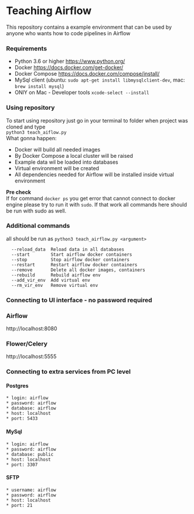 # Teaching Airflow  
This repository contains a example environment that can be used
by anyone who wants how to code pipelines in Airflow

### Requirements

* Python 3.6 or higher https://www.python.org/
* Docker https://docs.docker.com/get-docker/
* Docker Compose https://docs.docker.com/compose/install/
* MySql client (ubuntu: ``sudo apt-get install libmysqlclient-dev``, mac: ```brew install mysql```)
* ONlY on Mac - Developer tools  ```xcode-select --install``` 

### Using repository
To start using repository just go in your terminal to folder when project was
cloned and type <br/> ```python3 teach_aiflow.py```  
What gonna happen:  
* Docker will build all needed images
* By Docker Compose a local cluster will be raised
* Example data wil be loaded into databases
* Virtual environment will be created
* All dependencies needed for Airflow will be installed inside virtual environment 

**Pre check**  
If for command ```docker ps``` you get error that cannot connect to docker engine
please try to run it with ```sudo```. If that work all commands here should be run with sudo as well.
### Additional commands
all should be run as ```python3 teach_airflow.py <argument>```
```
  --reload_data  Reload data in all databases
  --start        Start airflow docker containers
  --stop         Stop airflow docker containers
  --restart      Restart airflow docker containers
  --remove       Delete all docker images, containers
  --rebuild      Rebuild airflow env
  --add_vir_env  Add virtual env
  --rm_vir_env   Remove virtual env
```

### Connecting to UI interface - no password required

### Airflow
http://localhost:8080

### Flower/Celery
http://localhost:5555

### Connecting to extra services from PC level

#### Postgres
    * login: airflow
    * password: airflow
    * database: airflow
    * host: localhost
    * port: 5433

#### MySql
    * login: airflow
    * password: airflow
    * database: public
    * host: localhost
    * port: 3307

#### SFTP
    * username: airflow
    * password: airflow
    * host: localhost
    * port: 21
    